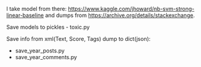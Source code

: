 I take model from there: https://www.kaggle.com/jhoward/nb-svm-strong-linear-baseline and dumps from https://archive.org/details/stackexchange.

Save models to pickles - toxic.py

Save info from xml(Text, Score, Tags) dump to dict(json):
 - save_year_posts.py
 - save_year_comments.py

